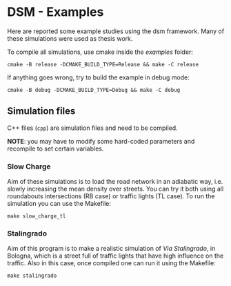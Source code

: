 # DSM - Examples
Here are reported some example studies using the dsm framework.
Many of these simulations were used as thesis work.

To compile all simulations, use cmake inside the *examples* folder:
```shell
cmake -B release -DCMAKE_BUILD_TYPE=Release && make -C release
```
If anything goes wrong, try to build the example in debug mode:
```shell
cmake -B debug -DCMAKE_BUILD_TYPE=Debug && make -C debug
```

## Simulation files
C++ files (`cpp`) are simulation files and need to be compiled.

**NOTE**: you may have to modify some hard-coded parameters and recompile to set certain variables.

### Slow Charge
Aim of these simulations is to load the road network in an adiabatic way, i.e. slowly increasing the mean density over streets.
You can try it both using all roundabouts intersections (RB case) or traffic lights (TL case).
To run the simulation you can use the Makefile:
```shell
make slow_charge_tl
```
### Stalingrado
Aim of this program is to make a realistic simulation of *Via Stalingrado*, in Bologna, which is a street full of traffic lights that have high influence on the traffic.
Also in this case, once compiled one can run it using the Makefile:
```shell
make stalingrado
```
